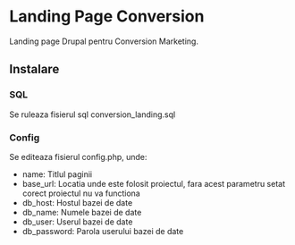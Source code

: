 # Landing Page Conversion
Landing page Drupal pentru Conversion Marketing.

## Instalare
### SQL
Se ruleaza fisierul sql conversion_landing.sql
### Config
Se editeaza fisierul config.php, unde:

* name: Titlul paginii
* base_url: Locatia unde este folosit proiectul, fara acest parametru setat corect proiectul nu va functiona
* db_host: Hostul bazei de date
* db_name: Numele bazei de date
* db_user: Userul bazei de date
* db_password: Parola userului bazei de date
